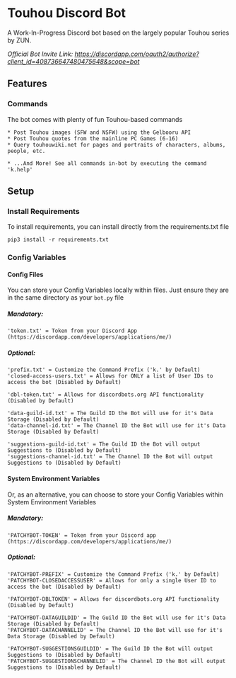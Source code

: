 # Touhou Discord Bot
A Work-In-Progress Discord bot based on the largely popular Touhou series by ZUN.

*Official Bot Invite Link: https://discordapp.com/oauth2/authorize?client_id=408736647480475648&scope=bot*

## Features
### Commands
The bot comes with plenty of fun Touhou-based commands
```
* Post Touhou images (SFW and NSFW) using the Gelbooru API
* Post Touhou quotes from the mainline PC Games (6-16)
* Query touhouwiki.net for pages and portraits of characters, albums, people, etc.

* ...And More! See all commands in-bot by executing the command 'k.help'
```

## Setup
### Install Requirements
To install requirements, you can install directly from the requirements.txt file
```
pip3 install -r requirements.txt
```

### Config Variables
#### Config Files
You can store your Config Variables locally within files. Just ensure they are in the same directory as your ```bot.py``` file

##### Mandatory:
```
'token.txt' = Token from your Discord App (https://discordapp.com/developers/applications/me/)
```
##### Optional:
```
'prefix.txt' = Customize the Command Prefix ('k.' by Default)
'closed-access-users.txt' = Allows for ONLY a list of User IDs to access the bot (Disabled by Default)

'dbl-token.txt' = Allows for discordbots.org API functionality (Disabled by Default)

'data-guild-id.txt' = The Guild ID the Bot will use for it's Data Storage (Disabled by Default)
'data-channel-id.txt' = The Channel ID the Bot will use for it's Data Storage (Disabled by Default)

'suggestions-guild-id.txt' = The Guild ID the Bot will output Suggestions to (Disabled by Default)
'suggestions-channel-id.txt' = The Channel ID the Bot will output Suggestions to (Disabled by Default)
```

#### System Environment Variables
Or, as an alternative, you can choose to store your Config Variables within System Environment Variables

##### Mandatory:
```
'PATCHYBOT-TOKEN' = Token from your Discord app (https://discordapp.com/developers/applications/me/)
```
##### Optional:
```
'PATCHYBOT-PREFIX' = Customize the Command Prefix ('k.' by Default)
'PATCHYBOT-CLOSEDACCESSUSER' = Allows for only a single User ID to access the bot (Disabled by Default)

'PATCHYBOT-DBLTOKEN' = Allows for discordbots.org API functionality (Disabled by Default)

'PATCHYBOT-DATAGUILDID' = The Guild ID the Bot will use for it's Data Storage (Disabled by Default)
'PATCHYBOT-DATACHANNELID' = The Channel ID the Bot will use for it's Data Storage (Disabled by Default)

'PATCHYBOT-SUGGESTIONSGUILDID' = The Guild ID the Bot will output Suggestions to (Disabled by Default)
'PATCHYBOT-SUGGESTIONSCHANNELID' = The Channel ID the Bot will output Suggestions to (Disabled by Default)
```
